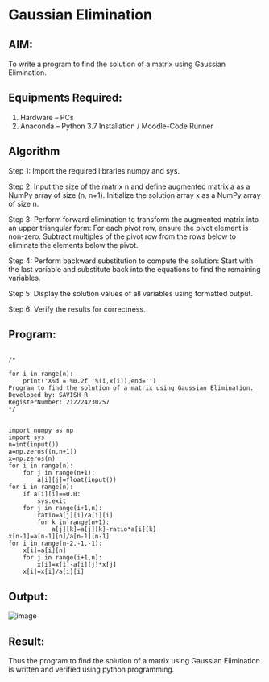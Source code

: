 # Gaussian Elimination

## AIM:
To write a program to find the solution of a matrix using Gaussian Elimination.

## Equipments Required:
1. Hardware – PCs
2. Anaconda – Python 3.7 Installation / Moodle-Code Runner

## Algorithm
Step 1:
Import the required libraries numpy and sys.

Step 2:
Input the size of the matrix n and define augmented matrix a as a NumPy array of size (n, n+1). Initialize the solution array x as a NumPy array of size n.

Step 3:
Perform forward elimination to transform the augmented matrix into an upper triangular form: For each pivot row, ensure the pivot element is non-zero. Subtract multiples of the pivot row from the rows below to eliminate the elements below the pivot.

Step 4:
Perform backward substitution to compute the solution: Start with the last variable and substitute back into the equations to find the remaining variables.

Step 5:
Display the solution values of all variables using formatted output.

Step 6:
Verify the results for correctness.

## Program:
```

/*

for i in range(n):
    print('X%d = %0.2f '%(i,x[i]),end='')
Program to find the solution of a matrix using Gaussian Elimination.
Developed by: SAVISH R
RegisterNumber: 212224230257
*/


import numpy as np
import sys
n=int(input())
a=np.zeros((n,n+1))
x=np.zeros(n)
for i in range(n):
    for j in range(n+1):
        a[i][j]=float(input())
for i in range(n):
    if a[i][i]==0.0:
        sys.exit
    for j in range(i+1,n):
        ratio=a[j][i]/a[i][i]
        for k in range(n+1):
            a[j][k]=a[j][k]-ratio*a[i][k]
x[n-1]=a[n-1][n]/a[n-1][n-1]
for i in range(n-2,-1,-1):
    x[i]=a[i][n]
    for j in range(i+1,n):
        x[i]=x[i]-a[i][j]*x[j]
    x[i]=x[i]/a[i][i]
```
## Output:
![image](https://github.com/user-attachments/assets/ccf9f6a7-b37e-4cd7-b082-e8ffc45aacd6)




## Result:
Thus the program to find the solution of a matrix using Gaussian Elimination is written and verified using python programming.

